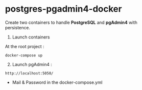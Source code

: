# postgres-pgadmin4-docker
Create two containers to handle **PostgreSQL** and **pgAdmin4** with persistence.

1. Launch containers

At the root project :

```
docker-compose up
```

2. Launch pgAdmin4 :
```
http://localhost:5050/
```
- Mail & Password in the docker-compose.yml

